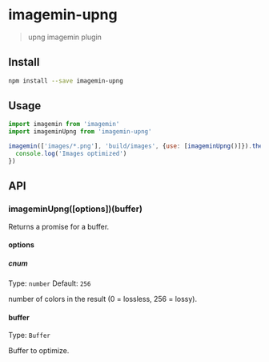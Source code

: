 # imagemin-upng

> upng imagemin plugin

## Install

```sh
npm install --save imagemin-upng
```

## Usage

```js
import imagemin from 'imagemin'
import imageminUpng from 'imagemin-upng'

imagemin(['images/*.png'], 'build/images', {use: [imageminUpng()]}).then(() => {
  console.log('Images optimized')
})
```

## API

### imageminUpng([options])(buffer)

Returns a promise for a buffer.

#### options

##### cnum

Type: `number`
Default: `256`

number of colors in the result (0 = lossless, 256 = lossy).

#### buffer

Type: `Buffer`

Buffer to optimize.
